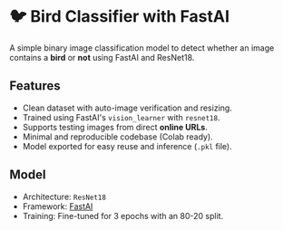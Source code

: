 # 🐦 Bird Classifier with FastAI

A simple binary image classification model to detect whether an image contains a **bird** or **not** using FastAI and ResNet18.

## Features

- Clean dataset with auto-image verification and resizing.
- Trained using FastAI's `vision_learner` with `resnet18`.
- Supports testing images from direct **online URLs**.
- Minimal and reproducible codebase (Colab ready).
- Model exported for easy reuse and inference (`.pkl` file).

## Model

- Architecture: `ResNet18`
- Framework: [FastAI](https://docs.fast.ai/)
- Training: Fine-tuned for 3 epochs with an 80-20 split.

